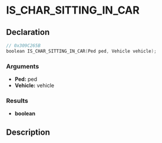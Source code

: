 # IS_CHAR_SITTING_IN_CAR

## Declaration
```cpp
// 0x309C265B
boolean IS_CHAR_SITTING_IN_CAR(Ped ped, Vehicle vehicle);
```

### Arguments
- **Ped:** ped
- **Vehicle:** vehicle

### Results
- **boolean**

## Description
